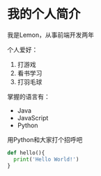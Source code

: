 # 我的个人简介

我是Lemon，从事前端开发两年

个人爱好：
1. 打游戏
2. 看书学习
3. 打羽毛球

掌握的语言有：
* Java
* JavaScript
* Python

用Python和大家打个招呼吧
```Python
def hello(){
  print('Hello World!')
}
```
